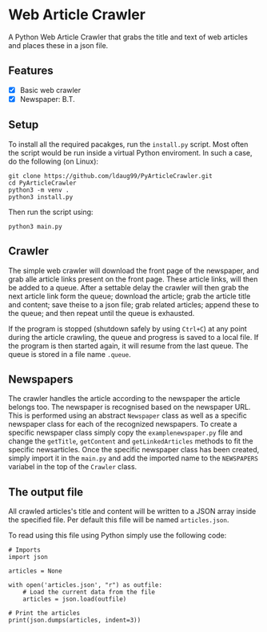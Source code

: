 # Web Article Crawler
A Python Web Article Crawler that grabs the title and text of web articles and places these in a json file.

## Features
- [x] Basic web crawler
- [x] Newspaper: B.T.

## Setup
To install all the required pacakges, run the ```install.py``` script. Most often the script would be run inside a virtual Python enviroment. In such a case, do the following (on Linux):

```
git clone https://github.com/ldaug99/PyArticleCrawler.git
cd PyArticleCrawler
python3 -m venv .
python3 install.py
```

Then run the script using:

```
python3 main.py
```

## Crawler
The simple web crawler will download the front page of the newspaper, and grab alle article links present on the front page. These article links, will then be added to a queue. After a settable delay the crawler will then grab the next article link form the queue; download the article; grab the article title and content; save theise to a json file; grab related articles; append these to the queue; and then repeat until the queue is exhausted. 

If the program is stopped (shutdown safely by using ```Ctrl+C```) at any point during the article crawling, the queue and progress is saved to a local file. If the program is then started again, it will resume from the last queue. The queue is stored in a file name ```.queue```.

## Newspapers
The crawler handles the article according to the newspaper the article belongs too. The newspaper is recognised based on the newspaper URL. This is performed using an abstract ```Newspaper``` class as well as a specific newspaper class for each of the recognized newspapers. To create a specific newspaper class simply copy the ```examplenewspaper.py``` file and change the ```getTitle```, ```getContent``` and ```getLinkedArticles``` methods to fit the specific newsarticles. Once the specific newspaper class has been created, simply import it in the ```main.py``` and add the imported name to the ```NEWSPAPERS``` variabel in the top of the ```Crawler``` class.

## The output file
All crawled articles's title and content will be written to a JSON array inside the specified file. Per default this fille will be named ```articles.json```. 

To read using this file using Python simply use the following code:

```
# Imports
import json

articles = None

with open('articles.json', "r") as outfile:
    # Load the current data from the file
    articles = json.load(outfile)

# Print the articles
print(json.dumps(articles, indent=3))

```
